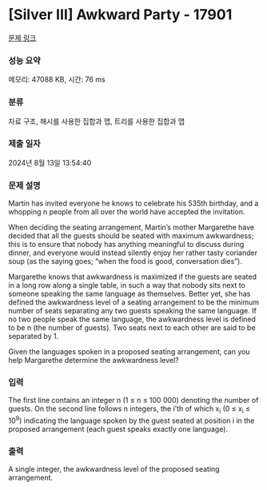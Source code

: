 # [Silver III] Awkward Party - 17901 

[문제 링크](https://www.acmicpc.net/problem/17901) 

### 성능 요약

메모리: 47088 KB, 시간: 76 ms

### 분류

자료 구조, 해시를 사용한 집합과 맵, 트리를 사용한 집합과 맵

### 제출 일자

2024년 8월 13일 13:54:40

### 문제 설명

<p>Martin has invited everyone he knows to celebrate his 535th birthday, and a whopping n people from all over the world have accepted the invitation.</p>

<p>When deciding the seating arrangement, Martin’s mother Margarethe have decided that all the guests should be seated with maximum awkwardness; this is to ensure that nobody has anything meaningful to discuss during dinner, and everyone would instead silently enjoy her rather tasty coriander soup (as the saying goes; “when the food is good, conversation dies”).</p>

<p>Margarethe knows that awkwardness is maximized if the guests are seated in a long row along a single table, in such a way that nobody sits next to someone speaking the same language as themselves. Better yet, she has defined the awkwardness level of a seating arrangement to be the minimum number of seats separating any two guests speaking the same language. If no two people speak the same language, the awkwardness level is defined to be n (the number of guests). Two seats next to each other are said to be separated by 1.</p>

<p>Given the languages spoken in a proposed seating arrangement, can you help Margarethe determine the awkwardness level?</p>

### 입력 

 <p>The first line contains an integer n (1 ≤ n ≤ 100 000) denoting the number of guests. On the second line follows n integers, the i’th of which x<sub>i</sub> (0 ≤ x<sub>i</sub> ≤ 10<sup>9</sup>) indicating the language spoken by the guest seated at position i in the proposed arrangement (each guest speaks exactly one language).</p>

### 출력 

 <p>A single integer, the awkwardness level of the proposed seating arrangement.</p>

